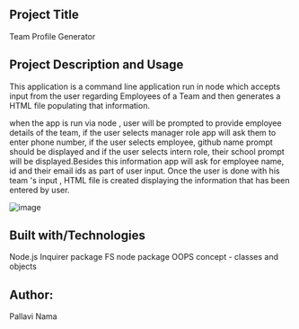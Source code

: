 ## Project Title
Team Profile Generator

## Project Description and Usage
This application is a command line application run in node which accepts input from the user regarding Employees of a Team and then generates a HTML file populating that information.

when the app is run via node , user will be prompted to provide employee details of the team, if the user selects manager role app will ask them to enter phone number, if the user selects employee, github name prompt should be displayed and if the user selects intern role, their school prompt will be displayed.Besides this information app will ask for employee name, id and their email ids as part of user input. Once the user is done with his team 's input , HTML file is created displaying the information that has been entered by user.

![image](https://user-images.githubusercontent.com/61402034/78097773-31c7c900-73ab-11ea-80d7-4f3942098782.png)


## Built with/Technologies
Node.js
Inquirer package
FS node package
OOPS concept - classes and objects

## Author:
Pallavi Nama

